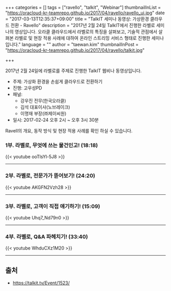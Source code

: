 +++
categories = []
tags = ["ravello", "talkit", "Webinar"]
thumbnailInList = "https://oracloud-kr-teamrepo.github.io/2017/04/ravello/ravello_ui.jpg"
date = "2017-03-13T12:35:37+09:00"
title = "TalkIT 세미나 동영상: 가상환경 클라우드 전환 - Ravello"
description = "2017년 2월 24일 TalkIT에서 진행한 라벨로 세미나의 영상입니다. 오라클 클라우드에서 라벨로의 특징을 살펴보고, 기술적 관점에서 살펴본 라벨로 및 현장 적용 사례에 대하여 온라인 스트리밍 서비스 형태로 진행한 세미나 입니다."
language = ""
author = "taewan.kim"
thumbnailInPost = "https://oracloud-kr-teamrepo.github.io/2017/04/ravello/talkit.jpg"

+++

2017년 2월 24일에 라벨로를 주제로 진행한 TalkIT 웹비나 동영상입니다.

- 주제: 가상화 환경을 손쉽게 클라우드로 전환하기
- 진행: 고우성PD
- 패널:
  - 강우진 전무(한국오라클)
  - 김석 대표이사(노브레이크)
  - 이명재 부장(㈜제이씨원)
- 일시: 2017-02-24 오후 2시 ~ 오후 3시 30분

Ravell의 개요, 동작 방식 및 현장 적용 사례를 확인 하실 수 있습니다.

### 1부. 라벨로, 무엇에 쓰는 물건인고! (18:18)

{{< youtube ooTlsYl-5J8 >}}

***

### 2부. 라벨로, 전문가가 뜯어보기! (24:20)

{{< youtube AKGFN2Vzh28 >}}

***

### 3부. 라벨로, 고객이 직접 얘기하기! (15:09)

{{< youtube Uhq7_Nd79n0 >}}

***

### 4부. 라벨로, Q&A 파헤치기! (33:40)
{{< youtube WhduCXz1M20 >}}

***

## 출처
- https://talkit.tv/Event/1523/
